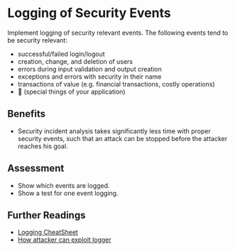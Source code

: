 # Logging of Security Events

Implement logging of security relevant events. The following events tend to be security relevant:
- successful/failed login/logout
- creation, change, and deletion of users
- errors during input validation and output creation
- exceptions and errors with security in their name
- transactions of value (e.g. financial transactions, costly operations)
- :unicorn: (special things of your application)

## Benefits

- Security incident analysis takes significantly less time with proper security events, such that an attack can be stopped before the attacker reaches his goal.

## Assessment

- Show which events are logged.
- Show a test for one event logging.

## Further Readings

- [Logging CheatSheet](https://cheatsheetseries.owasp.org/cheatsheets/Logging_Cheat_Sheet.html)
- [How attacker can exploit logger](https://owasp.org/www-community/attacks/Log_Injection)
